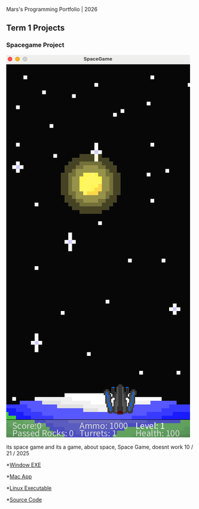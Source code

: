  Mars's Programming Portfolio | 2026

## Term 1 Projects

### Spacegame Project

![Spacegame](https://github.com/Mars-Gor/Portfolio_Gamedev/blob/main/images/Spacegame.png?raw=true)

its space game and its a game, about space, Space Game, doesnt work
10 / 21 / 2025

*[Window EXE](https://github.com/Mars-Gor/Portfolio_Gamedev/raw/refs/heads/main/src/Spacegame/windows-amd64.zip)

*[Mac App](https://github.com/Mars-Gor/Portfolio_Gamedev/raw/refs/heads/main/src/Spacegame/macos-x86_64.zip)

*[Linux Executable](https://github.com/Mars-Gor/Portfolio_Gamedev/raw/refs/heads/main/src/Spacegame/linux-amd64.zip)

*[Source Code](https://github.com/Mars-Gor/Portfolio_Gamedev/raw/refs/heads/main/src/Spacegame/SpaceGame.zip)

